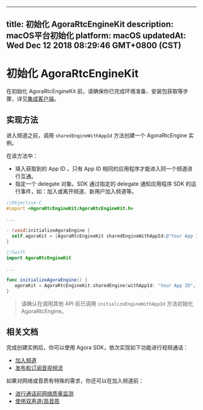 
---
title: 初始化 AgoraRtcEngineKit
description: macOS平台初始化
platform: macOS
updatedAt: Wed Dec 12 2018 08:29:46 GMT+0800 (CST)
---
# 初始化 AgoraRtcEngineKit
在初始化 AgoraRtcEngineKit 前，请确保你已完成环境准备、安装包获取等步骤，详见[集成客户端](../../cn/Video/mac_video.md)。

## 实现方法
进入频道之前，调用 `sharedEngineWithAppId` 方法创建一个 AgoraRtcEngine 实例。

在该方法中：

- 填入获取到的 App ID 。只有 App ID 相同的应用程序才能进入同一个频道进行互通。
- 指定一个 delegate 对象。SDK 通过指定的 delegate 通知应用程序 SDK 的运行事件，如：加入或离开频道、新用户加入频道等。

```objective-c
//Objective-C
#import <AgoraRtcEngineKit/AgoraRtcEngineKit.h>

...

- (void)initializeAgoraEngine {
  self.agoraKit = [AgoraRtcEngineKit sharedEngineWithAppId:@"Your App ID" delegate:self];
}
```

```swift
//Swift
import AgoraRtcEngineKit

...

func initializeAgoraEngine() {
   agoraKit = AgoraRtcEngineKit.sharedEngine(withAppId: "Your App ID", delegate: self)
}
```

> 请确认在调用其他 API 前已调用 `initializeEngineWithAppId` 方法初始化 AgoraRtcEngine。

## 相关文档
完成创建实例后，你可以使用 Agora SDK，依次实现如下功能进行视频通话：

* [加入频道](../../cn/Voice/join_communication_mac.md)
* [发布和订阅音视频流](../../cn/Voice/publish_mac_audio.md)

如果对网络或音质有特殊的需求，你还可以在加入频道前：

* [进行通话前网络质量监测](../../cn/Video/lastmile_ios.md)
* [使用双声道/高音质](../../cn/Video/audio_profile_mac.md)

